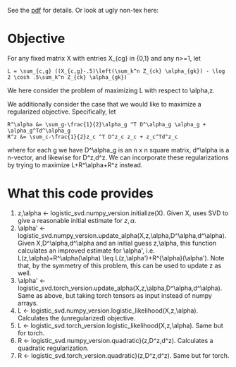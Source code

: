 See the [pdf](math/math.pdf) for details.  Or look at ugly non-tex here:

# Objective

For any fixed matrix X with entries X_{cg} in {0,1} and any n>=1, let

    L = \sum_{c,g} ((X_{c,g}-.5)\left(\sum_k^n Z_{ck} \alpha_{gk}) - \log 2 \cosh .5\sum_k^n Z_{ck} \alpha_{gk})
    
We here consider the problem of maximizing L with respect to \alpha,z.  

We additionally consider the case that we would like to maximize a regularized objective.  Specifically, let 

    R^\alpha &= \sum_g-\frac{1}{2}\alpha_g ^T D^\alpha_g \alpha_g + \alpha_g^Td^\alpha_g
    R^z &= \sum_c-\frac{1}{2}z_c ^T D^z_c z_c + z_c^Td^z_c

where for each g we have D^\alpha_g is an n x n square matrix, d^\alpha is a n-vector, and likewise for D^z,d^z.  We can incorporate these regularizations by trying to maximize L+R^\alpha+R^z instead.

# What this code provides

1. z,\alpha <- logistic_svd.numpy_version.initialize(X).  Given X, uses SVD to give a reasonable initial estimate for $z,\alpha$.
1. \alpha' <- logistic_svd.numpy_version.update_alpha(X,z,\alpha,D^\alpha,d^\alpha).  Given X,D^\alpha,d^\alpha and an initial guess z,\alpha, this function calculates an improved estimate for \alpha', i.e. L(z,\alpha)+R^\alpha(\alpha) \leq L(z,\alpha')+R^{\alpha}(\alpha').  Note that, by the symmetry of this problem, this can be used to update z as well.  
1. \alpha' <- logistic_svd.torch_version.update_alpha(X,z,\alpha,D^\alpha,d^\alpha).  Same as above, but taking torch tensors as input instead of numpy arrays.
1. L <- logistic_svd.numpy_version.logistic_likelihood(X,z,\alpha).  Calculates the (unregularized) objective.
1. L <- logistic_svd.torch_version.logistic_likelihood(X,z,\alpha).  Same but for torch.
1. R <- logistic_svd.numpy_version.quadratic}(z,D^z,d^z).  Calculates a quadratic regularization.
1. R <- logistic_svd.torch_version.quadratic}(z,D^z,d^z).  Same but for torch.
